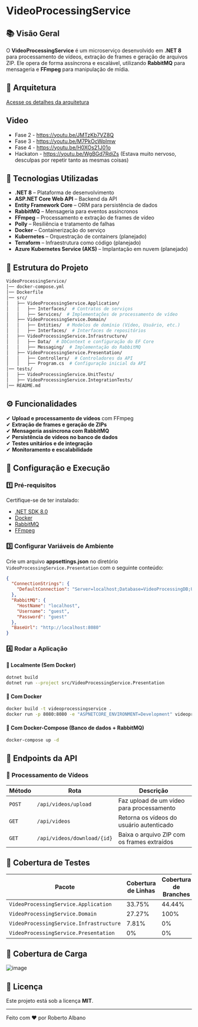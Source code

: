 # VideoProcessingService

## 📚 Visão Geral  
O **VideoProcessingService** é um microserviço desenvolvido em **.NET 8** para processamento de vídeos, extração de frames e geração de arquivos ZIP. Ele opera de forma assíncrona e escalável, utilizando **RabbitMQ** para mensageria e **FFmpeg** para manipulação de mídia.  

## 📐 Arquitetura
[Acesse os detalhes da arquitetura](arquitetura.md)


## Video
- Fase 2 - https://youtu.be/JMTzKb7VZ8Q
- Fase 3 - https://youtu.be/M7PkOcWpImw
- Fase 4 - https://youtu.be/H0XOs21J01o
- Hackaton - https://youtu.be/WgBGd7RdiZs (Estava muito nervoso, desculpas por repetir tanto as mesmas coisas)

## 🚀 Tecnologias Utilizadas  
- **.NET 8** – Plataforma de desenvolvimento  
- **ASP.NET Core Web API** – Backend da API  
- **Entity Framework Core** – ORM para persistência de dados  
- **RabbitMQ** – Mensageria para eventos assíncronos  
- **FFmpeg** – Processamento e extração de frames de vídeo  
- **Polly** – Resiliência e tratamento de falhas  
- **Docker** – Containerização do serviço  
- **Kubernetes** – Orquestração de containers (planejado)  
- **Terraform** – Infraestrutura como código (planejado)  
- **Azure Kubernetes Service (AKS)** – Implantação em nuvem (planejado)  

## 📁 Estrutura do Projeto  
```bash
VideoProcessingService/
│── docker-compose.yml
│── Dockerfile
│── src/
│   ├── VideoProcessingService.Application/
│   │   ├── Interfaces/  # Contratos de serviços
│   │   ├── Services/  # Implementações de processamento de vídeo
│   ├── VideoProcessingService.Domain/
│   │   ├── Entities/  # Modelos de domínio (Vídeo, Usuário, etc.)
│   │   ├── Interfaces/  # Interfaces de repositórios
│   ├── VideoProcessingService.Infrastructure/
│   │   ├── Data/  # DbContext e configuração do EF Core
│   │   ├── Messaging/  # Implementação do RabbitMQ
│   ├── VideoProcessingService.Presentation/
│   │   ├── Controllers/  # Controladores da API
│   │   ├── Program.cs  # Configuração inicial da API
│── tests/
│   ├── VideoProcessingService.UnitTests/
│   ├── VideoProcessingService.IntegrationTests/
│── README.md
```

## ⚙️ Funcionalidades  
✔ **Upload e processamento de vídeos** com FFmpeg  
✔ **Extração de frames e geração de ZIPs**  
✔ **Mensageria assíncrona com RabbitMQ**  
✔ **Persistência de vídeos no banco de dados**  
✔ **Testes unitários e de integração**  
✔ **Monitoramento e escalabilidade**  

## 🔧 Configuração e Execução  

### 1️⃣ **Pré-requisitos**  
Certifique-se de ter instalado:  
- [.NET SDK 8.0](https://dotnet.microsoft.com/en-us/download)  
- [Docker](https://www.docker.com/)  
- [RabbitMQ](https://www.rabbitmq.com/download.html)  
- [FFmpeg](https://ffmpeg.org/download.html)  


### 3️⃣ **Configurar Variáveis de Ambiente**  
Crie um arquivo **appsettings.json** no diretório `VideoProcessingService.Presentation` com o seguinte conteúdo:  
```json
{
  "ConnectionStrings": {
    "DefaultConnection": "Server=localhost;Database=VideoProcessingDB;User Id=sa;Password=YourPassword;"
  },
  "RabbitMQ": {
    "HostName": "localhost",
    "Username": "guest",
    "Password": "guest"
  },
  "BaseUrl": "http://localhost:8080"
}
```

### 4️⃣ **Rodar a Aplicação**  

#### 🔹 **Localmente (Sem Docker)**  
```bash
dotnet build
dotnet run --project src/VideoProcessingService.Presentation
```

#### 🔹 **Com Docker**  
```bash
docker build -t videoprocessingservice .
docker run -p 8080:8080 -e "ASPNETCORE_ENVIRONMENT=Development" videoprocessingservice
```

#### 🔹 **Com Docker-Compose (Banco de dados + RabbitMQ)**  
```bash
docker-compose up -d
```

## 📌 **Endpoints da API**  

### 🎥 **Processamento de Vídeos**  
| Método | Rota                    | Descrição                                      |
|--------|-------------------------|------------------------------------------------|
| `POST` | `/api/videos/upload`    | Faz upload de um vídeo para processamento      |
| `GET`  | `/api/videos`           | Retorna os vídeos do usuário autenticado      |
| `GET`  | `/api/videos/download/{id}` | Baixa o arquivo ZIP com os frames extraídos |

## 🤖 **Cobertura de Testes**  

| Pacote                                      | Cobertura de Linhas | Cobertura de Branches |
|---------------------------------------------|---------------------|-----------------------|
| `VideoProcessingService.Application`       | 33.75%              | 44.44%                |
| `VideoProcessingService.Domain`            | 27.27%              | 100%                  |
| `VideoProcessingService.Infrastructure`    | 7.81%               | 0%                    |
| `VideoProcessingService.Presentation`      | 0%                  | 0%                    |

## 🤖 **Cobertura de Carga**  
![image](https://github.com/user-attachments/assets/7ec4ebd8-20f8-46d5-ae17-2807d9d8d54c)

## 📜 Licença
Este projeto está sob a licença **MIT**.

---

Feito com ❤️ por Roberto Albano

